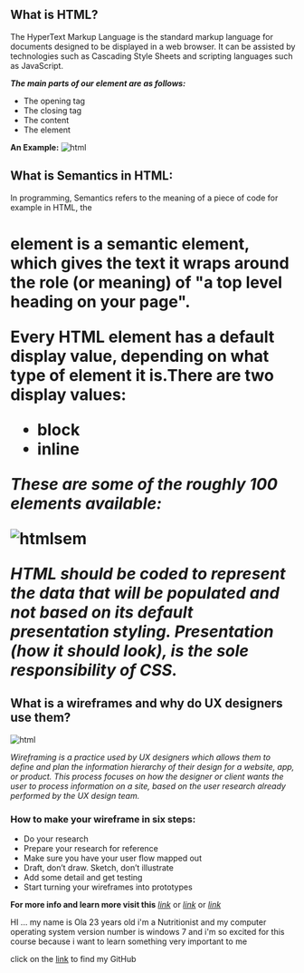 
## What is HTML?
The HyperText Markup Language is the standard markup language for documents designed to be displayed in a web browser. It can be assisted by technologies such as Cascading Style Sheets and scripting languages such as JavaScript.

***The main parts of our element are as follows:***

- The opening tag
- The closing tag
- The content
- The element

**An Example:**
![html](https://developer.mozilla.org/en-US/docs/Learn/Getting_started_with_the_web/HTML_basics/grumpy-cat-small.png)


## What is Semantics in HTML:

In programming, Semantics refers to the meaning of a piece of code for example in HTML, the <h1> element is a semantic element, which gives the text it wraps around the role (or meaning) of "a top level heading on your page". 


**Every HTML element has a default display value, depending on what type of element it is.There are two display values:**
- block 
- inline

***These are some of the roughly 100 elements available:***

![htmlsem](https://www.differencebetween.com/wp-content/uploads/2018/02/Difference-Between-Block-and-Inline-Elements-fig-1.png)

*HTML should be coded to represent the data that will be populated and not based on its default presentation styling. Presentation (how it should look), is the sole responsibility of CSS.*

## What is a wireframes and why do UX designers use them?

![html](https://d33wubrfki0l68.cloudfront.net/084f011273242eada328086f1188b0c33c8858ca/123e0/en/blog/how-to-make-a-wireframe-beginners-guide-cb4a12e7f08b5e49c5a90408b0a0b565084fb127da76d0b73c3584b315987fbf.jpg)

*Wireframing is a practice used by UX designers which allows them to define and plan the information hierarchy of their design for a website, app, or product. This process focuses on how the designer or client wants the user to process information on a site, based on the user research already performed by the UX design team.*

### How to make your wireframe in six steps:

- Do your research
- Prepare your research for reference
- Make sure you have your user flow mapped out
- Draft, don’t draw. Sketch, don’t illustrate
- Add some detail and get testing
- Start turning your wireframes into prototypes


**For more info and learn more visit this** *[link](https://developer.mozilla.org/en-US/docs/Learn/Getting_started_with_the_web/HTML_basics)* or 
*[link](https://developer.mozilla.org/en-US/docs/Glossary/Semantics)* or 
*[link](https://careerfoundry.com/en/blog/ux-design/how-to-create-your-first-wireframe/)*

HI ... my name is Ola 23 years old i'm a Nutritionist and my computer operating system version number is windows 7 and i'm so excited for this course because i want to learn something very important to me 

click on the [link](https://github.com/olaaltaslaq) to find my GitHub 

